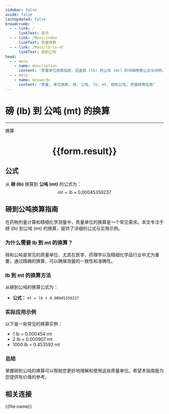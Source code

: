 ```yaml
---
sidebar: false
aside: false
lastUpdated: false
breadcrumb:
  - - link: /
      linkText: 首页
  - - link: /Mass/index
      linkText: 质量换算
  - - link: /Mass/lb-to-mt
      linkText: 磅到公吨
head:
  - - meta
    - name: description
      content: "质量单位换算指南，涵盖磅 (lb) 到公吨 (mt) 的详细换算公式与说明。"
  - - meta
    - name: keywords
      content: "质量, 单位换算, 磅, 公吨, lb, mt, 磅到公吨, 质量换算指南"
---
```

# 磅 (lb) 到 公吨 (mt) 的换算
---
<script setup>
import { onMounted, reactive, inject, ref } from 'vue'
import { NButton, NForm, NFormItem, NInput, NInputNumber, NSelect, NCard, useMessage,NGrid ,NGi } from 'naive-ui'
import { defineClientComponent } from 'vitepress'
import { Mass } from '../../files';

const convert = inject('convert')

const form = reactive({
  number: null,
  result: '',
})

const convertHandler = () => {
  if (form.number !== null && !isNaN(form.number)) {
    const convertedValue = parseFloat(form.number) * 0.00045359237
    form.result = `${form.number}lb = ${convertedValue.toFixed(6)}mt`
  } else {
    form.result = '请输入有效的数值。'
  }
}
</script>

<n-form size="large" :model="form">
  <n-form-item label="磅 (lb)">
    <n-input-number v-model:value="form.number" placeholder="输入磅" style="width: 100%" />
  </n-form-item>
  <n-form-item>
    <n-button type="primary" @click="convertHandler" block>换算</n-button>
  </n-form-item>
</n-form>

<n-card  embedded :bordered="false" hoverable>
  <div  style="text-align:center">
    <h1>{{form.result}}</h1>
  </div>
</n-card>

## 公式

从 **磅 (lb)** 换算到 **公吨 (mt)** 的公式为：
$$ mt = lb \times 0.00045359237 $$

## 磅到公吨换算指南

在药物剂量计算和精细化学测量中，质量单位的换算是一个常见需求。本文专注于磅 (lb) 到公吨 (mt) 的换算，提供了详细的公式与实用示例。

### 为什么需要 lb 到 mt 的换算？

磅和公吨是常见的质量单位，尤其在医学、药理学以及精细化学品行业中尤为重要。通过精确的换算，可以确保测量的一致性和准确性。

### lb 到 mt 的换算方法

从磅到公吨的换算公式为：

- **公式：** `mt = lb × 0.00045359237`

### 实际应用示例

以下是一些常见的换算实例：

- 1 lb = 0.000454 mt
- 2 lb = 0.000907 mt
- 1000 lb = 0.453592 mt

### 总结

掌握磅到公吨的换算可以帮助您更好地理解和使用这些质量单位。希望本指南能为您提供有价值的参考。

## 相关连接
<n-grid x-gap="12" :cols="4">
  <n-gi v-for="(file, index) in Mass" :key="index">
    <n-button
      text
      tag="a"
      :href="file.path"
      type="primary"
    >
      {{file.name}}
    </n-button>
  </n-gi>
</n-grid>